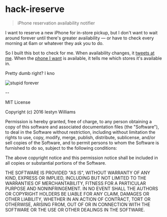 # hack-ireserve
> iPhone reservation availability notifier

I want to reserve a new iPhone for in-store pickup, but I don't want to wait around forever until there's greater availability — or have to check every morning at 6am or whatever they ask you to do.

So I built this bot to check for me. When availability changes, it [tweets at me](https://twitter.com/ireservehack/status/790671943812812800).
When the [phone I want](https://github.com/iest/hack-ireserve/blob/master/src/index.js#L12) is available, it tells me which stores it's available in.

Pretty dumb right? I kno

![stupid forever](http://bukk.it/stupid.gif)

--

MIT License

Copyright (c) 2016 Iestyn Williams

Permission is hereby granted, free of charge, to any person obtaining a copy
of this software and associated documentation files (the "Software"), to deal
in the Software without restriction, including without limitation the rights
to use, copy, modify, merge, publish, distribute, sublicense, and/or sell
copies of the Software, and to permit persons to whom the Software is
furnished to do so, subject to the following conditions:

The above copyright notice and this permission notice shall be included in all
copies or substantial portions of the Software.

THE SOFTWARE IS PROVIDED "AS IS", WITHOUT WARRANTY OF ANY KIND, EXPRESS OR
IMPLIED, INCLUDING BUT NOT LIMITED TO THE WARRANTIES OF MERCHANTABILITY,
FITNESS FOR A PARTICULAR PURPOSE AND NONINFRINGEMENT. IN NO EVENT SHALL THE
AUTHORS OR COPYRIGHT HOLDERS BE LIABLE FOR ANY CLAIM, DAMAGES OR OTHER
LIABILITY, WHETHER IN AN ACTION OF CONTRACT, TORT OR OTHERWISE, ARISING FROM,
OUT OF OR IN CONNECTION WITH THE SOFTWARE OR THE USE OR OTHER DEALINGS IN THE
SOFTWARE.

